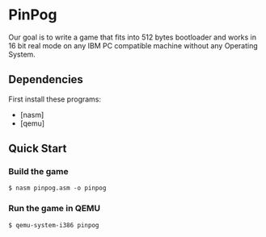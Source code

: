# PinPog

Our goal is to write a game that fits into 512 bytes bootloader and
works in 16 bit real mode on any IBM PC compatible machine without any
Operating System.

## Dependencies

First install these programs:

- [nasm]
- [qemu]

## Quick Start

### Build the game

```console
$ nasm pinpog.asm -o pinpog
```

### Run the game in QEMU

```console
$ qemu-system-i386 pinpog
```
